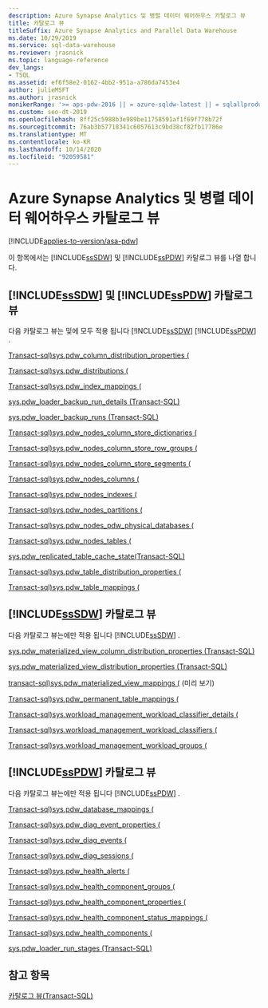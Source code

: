 ```yaml
---
description: Azure Synapse Analytics 및 병렬 데이터 웨어하우스 카탈로그 뷰
title: 카탈로그 뷰
titleSuffix: Azure Synapse Analytics and Parallel Data Warehouse
ms.date: 10/29/2019
ms.service: sql-data-warehouse
ms.reviewer: jrasnick
ms.topic: language-reference
dev_langs:
- TSQL
ms.assetid: ef6f58e2-0162-4bb2-951a-a786da7453e4
author: julieMSFT
ms.author: jrasnick
monikerRange: '>= aps-pdw-2016 || = azure-sqldw-latest || = sqlallproducts-allversions'
ms.custom: seo-dt-2019
ms.openlocfilehash: 8ff25c5988b3e989be11758591af1f69f778b72f
ms.sourcegitcommit: 76ab3b57718341c6057613c9bd38cf82fb17786e
ms.translationtype: MT
ms.contentlocale: ko-KR
ms.lasthandoff: 10/14/2020
ms.locfileid: "92059581"
---
```

# <a name="azure-synapse-analytics-and-parallel-data-warehouse-catalog-views"></a>Azure Synapse Analytics 및 병렬 데이터 웨어하우스 카탈로그 뷰

[!INCLUDE[applies-to-version/asa-pdw](../../includes/applies-to-version/asa-pdw.md)]

 이 항목에서는 [!INCLUDE[ssSDW](../../includes/sssdw-md.md)] 및 [!INCLUDE[ssPDW](../../includes/sspdw-md.md)] 카탈로그 뷰를 나열 합니다.  
  
## <a name="sssdw-and-sspdw-catalog-views"></a>[!INCLUDE[ssSDW](../../includes/sssdw-md.md)] 및 [!INCLUDE[ssPDW](../../includes/sspdw-md.md)] 카탈로그 뷰  
 다음 카탈로그 뷰는 및에 모두 적용 됩니다 [!INCLUDE[ssSDW](../../includes/sssdw-md.md)] [!INCLUDE[ssPDW](../../includes/sspdw-md.md)] .  
  
 [Transact-sql&#41;sys.pdw_column_distribution_properties &#40;](../../relational-databases/system-catalog-views/sys-pdw-column-distribution-properties-transact-sql.md)  
  
 [Transact-sql&#41;sys.pdw_distributions &#40;](../../relational-databases/system-catalog-views/sys-pdw-distributions-transact-sql.md)  
  
 [Transact-sql&#41;sys.pdw_index_mappings &#40;](../../relational-databases/system-catalog-views/sys-pdw-index-mappings-transact-sql.md)  
  
 [sys.pdw_loader_backup_run_details &#40;Transact-SQL&#41;](../../relational-databases/system-catalog-views/sys-pdw-loader-backup-run-details-transact-sql.md)  
  
 [sys.pdw_loader_backup_runs &#40;Transact-SQL&#41;](../../relational-databases/system-catalog-views/sys-pdw-loader-backup-runs-transact-sql.md)  
  
 [Transact-sql&#41;sys.pdw_nodes_column_store_dictionaries &#40;](../../relational-databases/system-catalog-views/sys-pdw-nodes-column-store-dictionaries-transact-sql.md)  
  
 [Transact-sql&#41;sys.pdw_nodes_column_store_row_groups &#40;](../../relational-databases/system-catalog-views/sys-pdw-nodes-column-store-row-groups-transact-sql.md)  
  
 [Transact-sql&#41;sys.pdw_nodes_column_store_segments &#40;](../../relational-databases/system-catalog-views/sys-pdw-nodes-column-store-segments-transact-sql.md)  
  
 [Transact-sql&#41;sys.pdw_nodes_columns &#40;](../../relational-databases/system-catalog-views/sys-pdw-nodes-columns-transact-sql.md)  
  
 [Transact-sql&#41;sys.pdw_nodes_indexes &#40;](../../relational-databases/system-catalog-views/sys-pdw-nodes-indexes-transact-sql.md)  
  
 [Transact-sql&#41;sys.pdw_nodes_partitions &#40;](../../relational-databases/system-catalog-views/sys-pdw-nodes-partitions-transact-sql.md)  
  
 [Transact-sql&#41;sys.pdw_nodes_pdw_physical_databases &#40;](../../relational-databases/system-catalog-views/sys-pdw-nodes-pdw-physical-databases-transact-sql.md)  
  
 [Transact-sql&#41;sys.pdw_nodes_tables &#40;](../../relational-databases/system-catalog-views/sys-pdw-nodes-tables-transact-sql.md) 

 [sys.pdw_replicated_table_cache_state(Transact-SQL)](sys-pdw-replicated-table-cache-state-transact-sql.md) 
  
 [Transact-sql&#41;sys.pdw_table_distribution_properties &#40;](../../relational-databases/system-catalog-views/sys-pdw-table-distribution-properties-transact-sql.md)  
  
 [Transact-sql&#41;sys.pdw_table_mappings &#40;](../../relational-databases/system-catalog-views/sys-pdw-table-mappings-transact-sql.md) 

## <a name="sssdw-catalog-views"></a>[!INCLUDE[ssSDW](../../includes/sssdw-md.md)] 카탈로그 뷰

 다음 카탈로그 뷰는에만 적용 됩니다 [!INCLUDE[ssSDW](../../includes/sssdw-md.md)] .

 [sys.pdw_materialized_view_column_distribution_properties &#40;Transact-SQL&#41;](./sys-pdw-materialized-view-column-distribution-properties-transact-sql.md?view=azure-sqldw-latest) 

 [sys.pdw_materialized_view_distribution_properties &#40;Transact-SQL&#41;](./sys-pdw-materialized-view-distribution-properties-transact-sql.md?view=azure-sqldw-latest) 

 [transact-sql&#41;sys.pdw_materialized_view_mappings &#40;](./sys-pdw-materialized-view-mappings-transact-sql.md?view=azure-sqldw-latest) (미리 보기)

 [Transact-sql&#41;sys.pdw_permanent_table_mappings &#40;](../../relational-databases/system-catalog-views/sys-pdw-permanent-table-mappings-transact-sql.md)

 [Transact-sql&#41;sys.workload_management_workload_classifier_details &#40;](../../relational-databases/system-catalog-views/sys-workload-management-workload-classifier-details-transact-sql.md)
  
 [Transact-sql&#41;sys.workload_management_workload_classifiers &#40;](../../relational-databases/system-catalog-views/sys-workload-management-workload-classifiers-transact-sql.md)
  
 [Transact-sql&#41;sys.workload_management_workload_groups &#40;](./sys-workload-management-workload-groups-transact-sql.md?view=azure-sqldw-latest)

## <a name="sspdw-catalog-views"></a>[!INCLUDE[ssPDW](../../includes/sspdw-md.md)] 카탈로그 뷰

 다음 카탈로그 뷰는에만 적용 됩니다 [!INCLUDE[ssPDW](../../includes/sspdw-md.md)] .

 [Transact-sql&#41;sys.pdw_database_mappings &#40;](../../relational-databases/system-catalog-views/sys-pdw-database-mappings-transact-sql.md)  
  
 [Transact-sql&#41;sys.pdw_diag_event_properties &#40;](../../relational-databases/system-catalog-views/sys-pdw-diag-event-properties-transact-sql.md)  
  
 [Transact-sql&#41;sys.pdw_diag_events &#40;](../../relational-databases/system-catalog-views/sys-pdw-diag-events-transact-sql.md)  
  
 [Transact-sql&#41;sys.pdw_diag_sessions &#40;](../../relational-databases/system-catalog-views/sys-pdw-diag-sessions-transact-sql.md)  
  
 [Transact-sql&#41;sys.pdw_health_alerts &#40;](../../relational-databases/system-catalog-views/sys-pdw-health-alerts-transact-sql.md)  
  
 [Transact-sql&#41;sys.pdw_health_component_groups &#40;](../../relational-databases/system-catalog-views/sys-pdw-health-component-groups-transact-sql.md)  
  
 [Transact-sql&#41;sys.pdw_health_component_properties &#40;](../../relational-databases/system-catalog-views/sys-pdw-health-component-properties-transact-sql.md)  
  
 [Transact-sql&#41;sys.pdw_health_component_status_mappings &#40;](../../relational-databases/system-catalog-views/sys-pdw-health-component-status-mappings-transact-sql.md)  
  
 [Transact-sql&#41;sys.pdw_health_components &#40;](../../relational-databases/system-catalog-views/sys-pdw-health-components-transact-sql.md)  
  
 [sys.pdw_loader_run_stages &#40;Transact-SQL&#41;](../../relational-databases/system-catalog-views/sys-pdw-loader-run-stages-transact-sql.md)  
  
## <a name="see-also"></a>참고 항목  
 [카탈로그 뷰&#40;Transact-SQL&#41;](../../relational-databases/system-catalog-views/catalog-views-transact-sql.md)  
  
